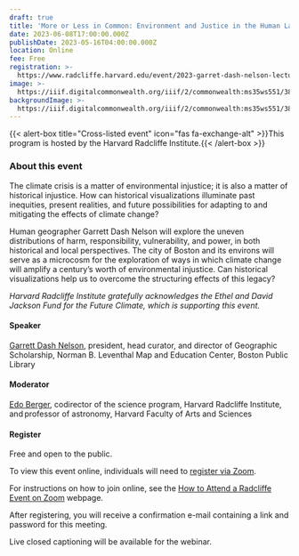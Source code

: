 ```yaml
---
draft: true
title: 'More or Less in Common: Environment and Justice in the Human Landscape'
date: 2023-06-08T17:00:00.000Z
publishDate: 2023-05-16T04:00:00.000Z
location: Online
fee: Free
registration: >-
  https://www.radcliffe.harvard.edu/event/2023-garret-dash-nelson-lecture-virtual
image: >-
  https://iiif.digitalcommonwealth.org/iiif/2/commonwealth:ms35ws551/3851,1936,18556,6043/1200,/0/default.jpg
backgroundImage: >-
  https://iiif.digitalcommonwealth.org/iiif/2/commonwealth:ms35ws551/3851,1936,18556,6043/1200,/0/default.jpg
---
```


{{\< alert-box title="Cross-listed event" icon="fas fa-exchange-alt" >}}This program is hosted by the Harvard Radcliffe Institute.{{\< /alert-box >}}

### About this event

The climate crisis is a matter of environmental injustice; it is also a matter of historical injustice. How can historical visualizations illuminate past inequities, present realities, and future possibilities for adapting to and mitigating the effects of climate change?

Human geographer Garrett Dash Nelson will explore the uneven distributions of harm, responsibility, vulnerability, and power, in both historical and local perspectives. The city of Boston and its environs will serve as a microcosm for the exploration of ways in which climate change will amplify a century’s worth of environmental injustice. Can historical visualizations help us to overcome the structuring effects of this legacy?

*Harvard Radcliffe Institute gratefully acknowledges the Ethel and David Jackson Fund for the Future Climate, which is supporting this event.*

#### Speaker

[Garrett Dash Nelson](https://www.leventhalmap.org/about/people/garrett-nelson/), president, head curator, and director of Geographic Scholarship, Norman B. Leventhal Map and Education Center, Boston Public Library

#### Moderator

[Edo Berger](https://www.radcliffe.harvard.edu/people/edo-berger-faculty-director?listing=152326), codirector of the science program, Harvard Radcliffe Institute, and professor of astronomy, Harvard Faculty of Arts and Sciences

#### Register

Free and open to the public.

To view this event online, individuals will need to [register via Zoom](https://harvard.zoom.us/webinar/register/WN_R1Q0uRDRRdiL6rF_TNahHg).

For instructions on how to join online, see the [How to Attend a Radcliffe Event on Zoom](https://www.radcliffe.harvard.edu/events-and-exhibitions/how-attend-radcliffe-event-zoom) webpage.

After registering, you will receive a confirmation e-mail containing a link and password for this meeting.

Live closed captioning will be available for the webinar.

